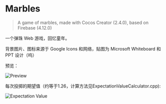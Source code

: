 # Marbles
>A game of marbles, made with Cocos Creator (2.4.0), based on Firebase (4.12.0)

一个弹珠 Web 游戏，回忆童年。

背景图片、图标来源于 Google Icons 和网络，贴图为 Microsoft Whiteboard 和 PPT 设计（呜）

预览：

![Preview](https://user-images.githubusercontent.com/82582936/152682876-1671c0fe-dc81-4474-bdd5-8e34b84a0606.jpeg)

每次投掷的期望值（约等于1.26，计算方法见ExpectationValueCalculator.cpp):

![Expectation Value](https://user-images.githubusercontent.com/82582936/152948132-34b2ede2-26d8-4e7f-8592-72fc51905a30.jpeg)
